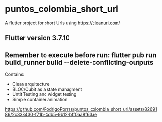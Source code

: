 # puntos_colombia_short_url

A flutter project for short Urls using https://cleanuri.com/

## Flutter version  3.7.10 
## Remember to execute before run: flutter pub run build_runner build --delete-conflicting-outputs

Contains:

- Clean arquitecture 
- BLOC/Cubit as a state managment 
- Untit Testing and widget testing
- Simple container animation



https://github.com/RodrigoPorras/puntos_colombia_short_url/assets/8269186/2c333430-f71b-4db5-9b12-bff0aa8f63ae

